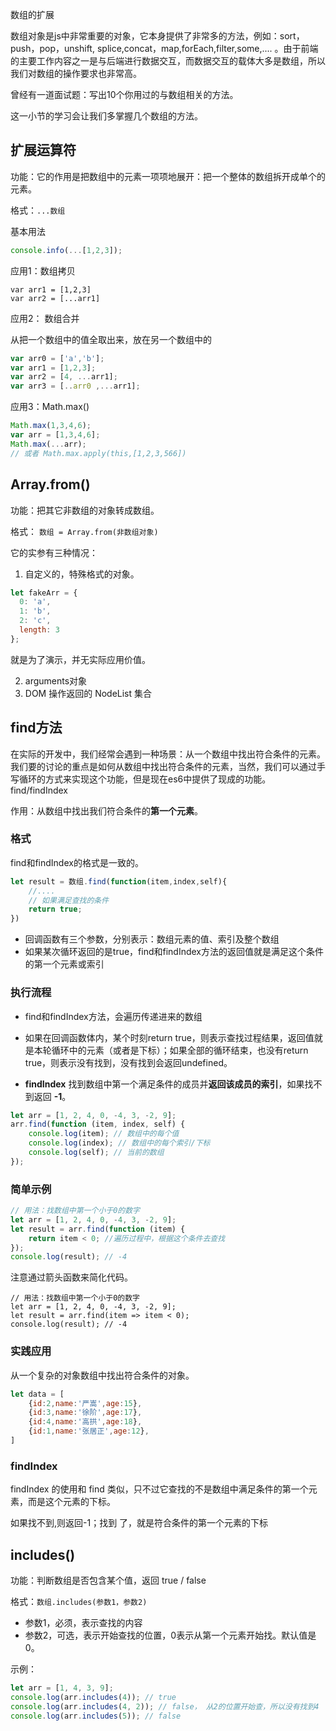 数组的扩展

数组对象是js中非常重要的对象，它本身提供了非常多的方法，例如：sort，push，pop，unshift, splice,concat，map,forEach,filter,some,.... 。由于前端的主要工作内容之一是与后端进行数据交互，而数据交互的载体大多是数组，所以我们对数组的操作要求也非常高。

曾经有一道面试题：写出10个你用过的与数组相关的方法。

这一小节的学习会让我们多掌握几个数组的方法。

## 扩展运算符

功能：它的作用是把数组中的元素一项项地展开：把一个整体的数组拆开成单个的元素。

格式：`...数组`

基本用法

```javascript
console.info(...[1,2,3]);
```

应用1：数组拷贝

```
var arr1 = [1,2,3]
var arr2 = [...arr1]
```

应用2： 数组合并

从把一个数组中的值全取出来，放在另一个数组中的

```javascript
var arr0 = ['a','b'];
var arr1 = [1,2,3];
var arr2 = [4, ...arr1];
var arr3 = [..arr0 ,...arr1];
```

应用3：Math.max()

```javascript
Math.max(1,3,4,6);
var arr = [1,3,4,6];
Math.max(...arr);
// 或者 Math.max.apply(this,[1,2,3,566])
```

## Array.from()

功能：把其它非数组的对象转成数组。

格式： `数组 = Array.from(非数组对象)`

它的实参有三种情况：

1. 自定义的，特殊格式的对象。

```js
let fakeArr = {
  0: 'a',
  1: 'b',
  2: 'c',
  length: 3
};
```

就是为了演示，并无实际应用价值。

2. arguments对象
3. DOM 操作返回的 NodeList 集合

## find方法

在实际的开发中，我们经常会遇到一种场景：从一个数组中找出符合条件的元素。我们要的讨论的重点是如何从数组中找出符合条件的元素，当然，我们可以通过手写循环的方式来实现这个功能，但是现在es6中提供了现成的功能。find/findIndex

作用：从数组中找出我们符合条件的**第一个元素**。

### 格式

find和findIndex的格式是一致的。

```javascript
let result = 数组.find(function(item,index,self){ 
    //.... 
    // 如果满足查找的条件
    return true;
})
```

- 回调函数有三个参数，分别表示：数组元素的值、索引及整个数组
- 如果某次循环返回的是true，find和findIndex方法的返回值就是满足这个条件的第一个元素或索引

### 执行流程

- find和findIndex方法，会遍历传递进来的数组
- 如果在回调函数体内，某个时刻return true，则表示查找过程结果，返回值就是本轮循环中的元素（或者是下标）；如果全部的循环结束，也没有return true，则表示没有找到，没有找到会返回undefined。

- **findIndex** 找到数组中第一个满足条件的成员并**返回该成员的索引**，如果找不到返回 **-1**。

```js
let arr = [1, 2, 4, 0, -4, 3, -2, 9];
arr.find(function (item, index, self) {
    console.log(item); // 数组中的每个值
    console.log(index); // 数组中的每个索引/下标
    console.log(self); // 当前的数组
});
```

### 简单示例

```js
// 用法：找数组中第一个小于0的数字
let arr = [1, 2, 4, 0, -4, 3, -2, 9];
let result = arr.find(function (item) {
    return item < 0; //遍历过程中，根据这个条件去查找
});
console.log(result); // -4
```

注意通过箭头函数来简化代码。

```
// 用法：找数组中第一个小于0的数字
let arr = [1, 2, 4, 0, -4, 3, -2, 9];
let result = arr.find(item => item < 0);
console.log(result); // -4
```



### 实践应用

从一个复杂的对象数组中找出符合条件的对象。

```javascript
let data = [
    {id:2,name:'严嵩',age:15},
    {id:3,name:'徐阶',age:17},
    {id:4,name:'高拱',age:18},
    {id:1,name:'张居正',age:12},
]
```



### findIndex

findIndex 的使用和 find 类似，只不过它查找的不是数组中满足条件的第一个元素，而是这个元素的下标。

如果找不到,则返回-1；找到 了，就是符合条件的第一个元素的下标



## includes()

功能：判断数组是否包含某个值，返回 true / false

格式：`数组.includes(参数1，参数2)`

- 参数1，必须，表示查找的内容
- 参数2，可选，表示开始查找的位置，0表示从第一个元素开始找。默认值是0。

示例：

```js
let arr = [1, 4, 3, 9];
console.log(arr.includes(4)); // true
console.log(arr.includes(4, 2)); // false， 从2的位置开始查，所以没有找到4
console.log(arr.includes(5)); // false
```

